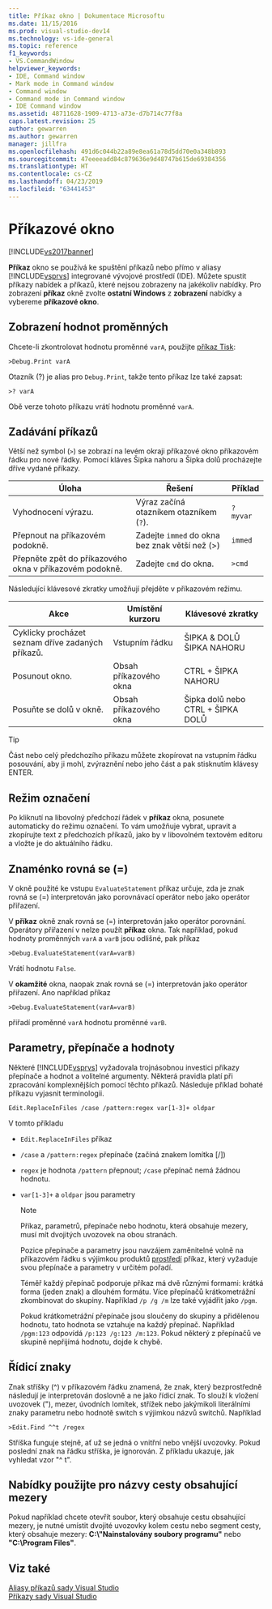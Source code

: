 ```yaml
---
title: Příkaz okno | Dokumentace Microsoftu
ms.date: 11/15/2016
ms.prod: visual-studio-dev14
ms.technology: vs-ide-general
ms.topic: reference
f1_keywords:
- VS.CommandWindow
helpviewer_keywords:
- IDE, Command window
- Mark mode in Command window
- Command window
- Command mode in Command window
- IDE Command window
ms.assetid: 48711628-1909-4713-a73e-d7b714c77f8a
caps.latest.revision: 25
author: gewarren
ms.author: gewarren
manager: jillfra
ms.openlocfilehash: 491d6c044b22a89e8ea61a78d5dd70e0a348b893
ms.sourcegitcommit: 47eeeeadd84c879636e9d48747b615de69384356
ms.translationtype: HT
ms.contentlocale: cs-CZ
ms.lasthandoff: 04/23/2019
ms.locfileid: "63441453"
---
```

# <a name="command-window"></a>Příkazové okno
[!INCLUDE[vs2017banner](../../includes/vs2017banner.md)]

**Příkaz** okno se používá ke spuštění příkazů nebo přímo v aliasy [!INCLUDE[vsprvs](../../includes/vsprvs-md.md)] integrované vývojové prostředí (IDE). Můžete spustit příkazy nabídek a příkazů, které nejsou zobrazeny na jakékoliv nabídky. Pro zobrazení **příkaz** okně zvolte **ostatní Windows** z **zobrazení** nabídky a vybereme **příkazové okno**.  
  
## <a name="displaying-the-values-of-variables"></a>Zobrazení hodnot proměnných  
 Chcete-li zkontrolovat hodnotu proměnné `varA`, použijte [příkaz Tisk](../../ide/reference/print-command.md):  
  
```  
>Debug.Print varA  
```  
  
 Otazník (?) je alias pro `Debug.Print`, takže tento příkaz lze také zapsat:  
  
```  
>? varA  
```  
  
 Obě verze tohoto příkazu vrátí hodnotu proměnné `varA`.  
  
## <a name="entering-commands"></a>Zadávání příkazů  
 Větší než symbol (`>`) se zobrazí na levém okraji příkazové okno příkazovém řádku pro nové řádky. Pomocí kláves Šipka nahoru a Šipka dolů procházejte dříve vydané příkazy.  
  
|Úloha|Řešení|Příklad|  
|----------|--------------|-------------|  
|Vyhodnocení výrazu.|Výraz začíná otazníkem otazníkem (`?`).|`? myvar`|  
|Přepnout na příkazovém podokně.|Zadejte `immed` do okna bez znak větší než (>)|`immed`|  
|Přepněte zpět do příkazového okna v příkazovém podokně.|Zadejte `cmd` do okna.|`>cmd`|  
  
 Následující klávesové zkratky umožňují přejděte v příkazovém režimu.  
  
|Akce|Umístění kurzoru|Klávesové zkratky|  
|------------|---------------------|----------------|  
|Cyklicky procházet seznam dříve zadaných příkazů.|Vstupním řádku|ŠIPKA &AMP; DOLŮ ŠIPKA NAHORU|  
|Posunout okno.|Obsah příkazového okna|CTRL + ŠIPKA NAHORU|  
|Posuňte se dolů v okně.|Obsah příkazového okna|Šipka dolů nebo CTRL + ŠIPKA DOLŮ|  
  
> [!TIP]
> Část nebo celý předchozího příkazu můžete zkopírovat na vstupním řádku posouvání, aby ji mohl, zvýraznění nebo jeho část a pak stisknutím klávesy ENTER.  
  
## <a name="mark-mode"></a>Režim označení  
 Po kliknutí na libovolný předchozí řádek v **příkaz** okna, posunete automaticky do režimu označení. To vám umožňuje vybrat, upravit a zkopírujte text z předchozích příkazů, jako by v libovolném textovém editoru a vložte je do aktuálního řádku.  
  
## <a name="the-equals--sign"></a>Znaménko rovná se (=)  
 V okně použité ke vstupu `EvaluateStatement` příkaz určuje, zda je znak rovná se (=) interpretován jako porovnávací operátor nebo jako operátor přiřazení.  
  
 V **příkaz** okně znak rovná se (=) interpretován jako operátor porovnání. Operátory přiřazení v nelze použít **příkaz** okna. Tak například, pokud hodnoty proměnných `varA` a `varB` jsou odlišné, pak příkaz  
  
```  
>Debug.EvaluateStatement(varA=varB)  
```  
  
 Vrátí hodnotu `False`.  
  
 V **okamžité** okna, naopak znak rovná se (=) interpretován jako operátor přiřazení. Ano například příkaz  
  
```  
>Debug.EvaluateStatement(varA=varB)  
```  
  
 přiřadí proměnné `varA` hodnotu proměnné `varB`.  
  
## <a name="parameters-switches-and-values"></a>Parametry, přepínače a hodnoty  
 Některé [!INCLUDE[vsprvs](../../includes/vsprvs-md.md)] vyžadovala trojnásobnou investici příkazy přepínače a hodnot a volitelné argumenty. Některá pravidla platí při zpracování komplexnějších pomocí těchto příkazů. Následuje příklad bohaté příkazu vyjasnit terminologii.  
  
```  
Edit.ReplaceInFiles /case /pattern:regex var[1-3]+ oldpar   
```  
  
 V tomto příkladu  
  
- `Edit.ReplaceInFiles` příkaz  
  
- `/case` a `/pattern:regex` přepínače (začíná znakem lomítka [/])  
  
- `regex` je hodnota `/pattern` přepnout; `/case` přepínač nemá žádnou hodnotu.  
  
- `var[1-3]+` a `oldpar` jsou parametry  
  
  > [!NOTE]
  > Příkaz, parametrů, přepínače nebo hodnotu, která obsahuje mezery, musí mít dvojitých uvozovek na obou stranách.  
  
  Pozice přepínače a parametry jsou navzájem zaměnitelné volně na příkazovém řádku s výjimkou produktů [prostředí](../../ide/reference/shell-command.md) příkaz, který vyžaduje svou přepínače a parametry v určitém pořadí.  
  
  Téměř každý přepínač podporuje příkaz má dvě různými formami: krátká forma (jeden znak) a dlouhém formátu. Více přepínačů krátkometrážní zkombinovat do skupiny. Například `/p /g /m` lze také vyjádřit jako `/pgm`.  
  
  Pokud krátkometrážní přepínače jsou sloučeny do skupiny a přidělenou hodnotu, tato hodnota se vztahuje na každý přepínač. Například `/pgm:123` odpovídá `/p:123 /g:123 /m:123`. Pokud některý z přepínačů ve skupině nepřijímá hodnotu, dojde k chybě.  
  
## <a name="escape-characters"></a>Řídicí znaky  
 Znak stříšky (^) v příkazovém řádku znamená, že znak, který bezprostředně následují je interpretován doslovně a ne jako řídicí znak. To slouží k vložení uvozovek ("), mezer, úvodních lomítek, střížek nebo jakýmikoli literálními znaky parametru nebo hodnotě switch s výjimkou názvů switchů. Například  
  
```  
>Edit.Find ^^t /regex  
```  
  
 Stříška funguje stejně, ať už se jedná o vnitřní nebo vnější uvozovky. Pokud poslední znak na řádku stříška, je ignorován. Z příkladu ukazuje, jak vyhledat vzor "^ t".  
  
## <a name="use-quotes-for-path-names-with-spaces"></a>Nabídky použijte pro názvy cesty obsahující mezery  
 Pokud například chcete otevřít soubor, který obsahuje cestu obsahující mezery, je nutné umístit dvojité uvozovky kolem cestu nebo segment cesty, který obsahuje mezery: **C:\\"Nainstalovány soubory programu"** nebo **"C:\Program Files"**.  
  
## <a name="see-also"></a>Viz také  
 [Aliasy příkazů sady Visual Studio](../../ide/reference/visual-studio-command-aliases.md)   
 [Příkazy sady Visual Studio](../../ide/reference/visual-studio-commands.md)
